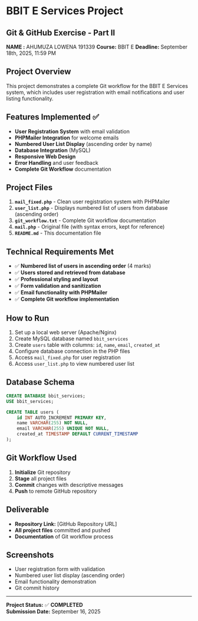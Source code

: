 # BBIT E Services Project

## Git & GitHub Exercise - Part II

**NAME :** AHUMUZA LOWENA 191339 
**Course:** BBIT E
**Deadline:** September 18th, 2025, 11:59 PM

## Project Overview
This project demonstrates a complete Git workflow for the BBIT E Services system, which includes user registration with email notifications and user listing functionality.

## Features Implemented ✅
- **User Registration System** with email validation
- **PHPMailer Integration** for welcome emails
- **Numbered User List Display** (ascending order by name)
- **Database Integration** (MySQL)
- **Responsive Web Design**
- **Error Handling** and user feedback
- **Complete Git Workflow** documentation

## Project Files
1. **`mail_fixed.php`** - Clean user registration system with PHPMailer
2. **`user_list.php`** - Displays numbered list of users from database (ascending order)
3. **`git_workflow.txt`** - Complete Git workflow documentation
4. **`mail.php`** - Original file (with syntax errors, kept for reference)
5. **`README.md`** - This documentation file

## Technical Requirements Met
- ✅ **Numbered list of users in ascending order** (4 marks)
- ✅ **Users stored and retrieved from database**
- ✅ **Professional styling and layout**
- ✅ **Form validation and sanitization**
- ✅ **Email functionality with PHPMailer**
- ✅ **Complete Git workflow implementation**

## How to Run
1. Set up a local web server (Apache/Nginx)
2. Create MySQL database named `bbit_services`
3. Create `users` table with columns: `id`, `name`, `email`, `created_at`
4. Configure database connection in the PHP files
5. Access `mail_fixed.php` for user registration
6. Access `user_list.php` to view numbered user list

## Database Schema
```sql
CREATE DATABASE bbit_services;
USE bbit_services;

CREATE TABLE users (
    id INT AUTO_INCREMENT PRIMARY KEY,
    name VARCHAR(255) NOT NULL,
    email VARCHAR(255) UNIQUE NOT NULL,
    created_at TIMESTAMP DEFAULT CURRENT_TIMESTAMP
);
```

## Git Workflow Used
1. **Initialize** Git repository
2. **Stage** all project files
3. **Commit** changes with descriptive messages
4. **Push** to remote GitHub repository

## Deliverable
- **Repository Link:** [GitHub Repository URL]
- **All project files** committed and pushed
- **Documentation** of Git workflow process

## Screenshots
- User registration form with validation
- Numbered user list display (ascending order)
- Email functionality demonstration
- Git commit history

---
**Project Status:** ✅ **COMPLETED**  
**Submission Date:** September 16, 2025
